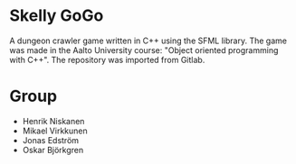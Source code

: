 # Skelly GoGo
A dungeon crawler game written in C++ using the SFML library. The game was made in the Aalto University course: "Object oriented programming with C++". The repository was imported from Gitlab.

# Group
- Henrik Niskanen
- Mikael Virkkunen
- Jonas Edström
- Oskar Björkgren
